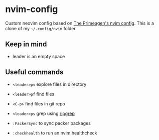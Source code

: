 # nvim-config

Custom neovim config based on [The Primeagen's nvim config](https://youtu.be/w7i4amO_zaE). This is a clone of my `~/.config/nvim` folder

## Keep in mind
- leader is an empty space

## Useful commands
- `<leader>pv` explore files in directory
- `<leader>pf` find files
- `<C-p>` find files in git repo
- `<leader>ps` grep using [ripgrep](https://github.com/BurntSushi/ripgrep)


- `:PackerSync` to sync packer packages
- `:checkhealth` to run an nvim healthcheck
